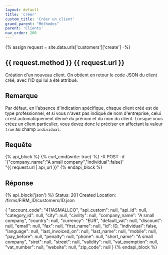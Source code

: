 ```yaml
---
layout: default
title: 'créer'
custom_title: 'Créer un client'
grand_parent: "Méthodes"
parent: 'Clients'
nav_order: 200
---
```

{% assign request = site.data.urls['customers']['create'] -%}
## {{ request.method }} {{ request.url }}

Création d'un nouveau client. On obtient en retour le code JSON du client créé, avec l'ID qui lui a été attribué.

## Remarque

Par défaut, en l'absence d'indication spécifique, chaque client créé est de type professionnel, et si vous n'avez pas indiqué de nom d'entreprise, celui ci est automatiquement dérivé du prénom et du nom du client. Lorsque vous créez un client particulier, vous devez donc le préciser en affectant la valeur `true` au champ `individual`.

## Requête

{% api_block %}
  {% curl_cmd(write: true)-%}
  -X POST -d '{"company_name":"A small company","individual":false}' \
  "{{ request.url | api_url }}"
{% endapi_block %}

## Réponse

{% api_block('json') %}
Status: 201 Created
Location: /firms/FIRM_ID/customers/ID.json

{
  "account_code": "411ASMALLCO",
  "api_custom": null,
  "api_id": null,
  "category_id": null,
  "city": null,
  "civility": null,
  "company_name": "A small company",
  "country": null,
  "currency": "EUR",
  "default_vat": null,
  "discount": null,
  "email": null,
  "fax": null,
  "first_name": null,
  "id": ID,
  "individual": false,
  "language": null,
  "last_invoiced_on": null,
  "last_name": null,
  "mobile": null,
  "pay_before": null,
  "penalty": null,
  "phone": null,
  "short_name": "A small company",
  "siret": null,
  "street": null,
  "validity": null,
  "vat_exemption": null,
  "vat_number": null,
  "website": null,
  "zip_code": null
}
{% endapi_block %}
